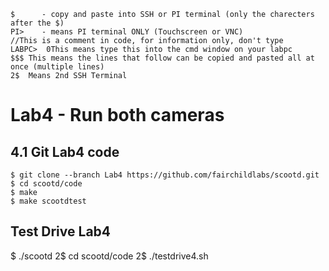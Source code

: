 ```
$      - copy and paste into SSH or PI terminal (only the charecters after the $) 
PI>    - means PI terminal ONLY (Touchscreen or VNC)
//This is a comment in code, for information only, don't type
LABPC>  0This means type this into the cmd window on your labpc
$$$ This means the lines that follow can be copied and pasted all at once (multiple lines)
2$  Means 2nd SSH Terminal 
```

# Lab4 - Run both cameras 

## 4.1 Git Lab4 code
```
$ git clone --branch Lab4 https://github.com/fairchildlabs/scootd.git
$ cd scootd/code
$ make
$ make scootdtest
```
## Test Drive Lab4

$ ./scootd
2$ cd scootd/code
2$ ./testdrive4.sh 









